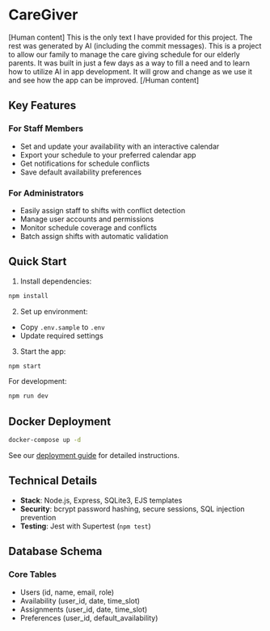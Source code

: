 # CareGiver

[Human content]
This is the only text I have provided for this project. The rest was generated by AI (including the commit messages).
This is a project to allow our family to manage the care giving schedule for our elderly parents.
It was built in just a few days as a way to fill a need and to learn how to utilize AI in app development.
It will grow and change as we use it and see how the app can be improved.
[/Human content]

## Key Features

### For Staff Members
- Set and update your availability with an interactive calendar
- Export your schedule to your preferred calendar app
- Get notifications for schedule conflicts
- Save default availability preferences

### For Administrators
- Easily assign staff to shifts with conflict detection
- Manage user accounts and permissions
- Monitor schedule coverage and conflicts
- Batch assign shifts with automatic validation

## Quick Start

1. Install dependencies:
```bash
npm install
```

2. Set up environment:
- Copy `.env.sample` to `.env`
- Update required settings

3. Start the app:
```bash
npm start
```

For development:
```bash
npm run dev
```

## Docker Deployment

```bash
docker-compose up -d
```

See our [deployment guide](docs/deployment.md) for detailed instructions.

## Technical Details

- **Stack**: Node.js, Express, SQLite3, EJS templates
- **Security**: bcrypt password hashing, secure sessions, SQL injection prevention
- **Testing**: Jest with Supertest (`npm test`)

## Database Schema

### Core Tables
- Users (id, name, email, role)
- Availability (user_id, date, time_slot)
- Assignments (user_id, date, time_slot)
- Preferences (user_id, default_availability)
